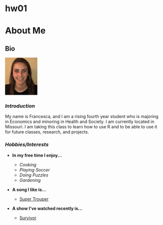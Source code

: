 # hw01

# About Me

## Bio

![*This is me*](Picture_hw1.jpg)

### *Introduction*

My name is Francesca, and I am a rising fourth year student who is majoring in Economics and minoring in Health and Society. I am currently located in Missouri. I am taking this class to learn how to use R and to be able to use it for future classes, research, and projects.

### *Hobbies/Interests*

*   **In my free time I enjoy...**

    * *Cooking*
    * *Playing Soccer*
    * *Doing Puzzles*
    * *Gardening*

*   **A song I like is...**

    * [Super Trouper](https://www.youtube.com/watch?v=QTmEFtGeYqQ)
    
*   **A show I've watched recently is...**
    
    * [Survivor](https://www.imdb.com/title/tt0239195/)
